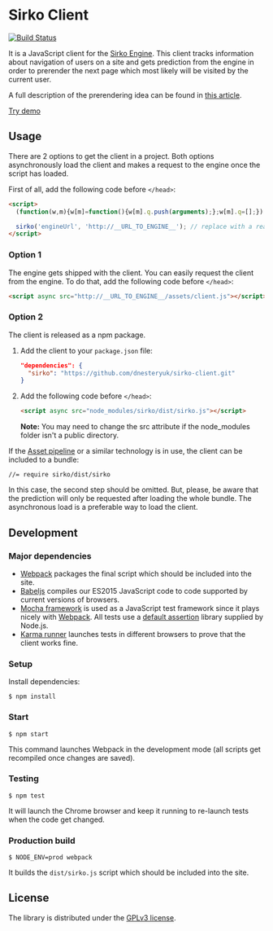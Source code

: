 # Sirko Client

[![Build Status](https://travis-ci.org/dnesteryuk/sirko-client.svg?branch=master)](https://travis-ci.org/dnesteryuk/sirko-client)

It is a JavaScript client for the [Sirko Engine](https://github.com/dnesteryuk/sirko-engine). This client tracks information about navigation of users on a site and gets prediction from the engine in order to prerender the next page which most likely will be visited by the current user.

A full description of the prerendering idea can be found in [this article](http://nesteryuk.info/2016/09/27/prerendering-pages-in-browsers.html).

[Try demo](http://demo.sirko.io)

## Usage

There are 2 options to get the client in a project. Both options asynchronously load the client and makes a request to the engine once the script has loaded.

First of all, add the following code before `</head>`:

```html
<script>
  (function(w,m){w[m]=function(){w[m].q.push(arguments);};w[m].q=[];})(window,'sirko');

  sirko('engineUrl', 'http://__URL_TO_ENGINE__'); // replace with a real url
</script>
```

### Option 1

The engine gets shipped with the client. You can easily request the client from the engine. To do that, add the following code before `</head>`:

```html
<script async src="http://__URL_TO_ENGINE__/assets/client.js"></script>
```

### Option 2

The client is released as a npm package.

1. Add the client to your `package.json` file:

    ```json
    "dependencies": {
      "sirko": "https://github.com/dnesteryuk/sirko-client.git"
    }
    ```

2. Add the following code before `</head>`:

    ```html
    <script async src="node_modules/sirko/dist/sirko.js"></script>
    ```

    **Note:** You may need to change the src attribute if the node_modules folder isn't a public directory.

If the [Asset pipeline](http://guides.rubyonrails.org/asset_pipeline.html) or a similar technology is in use, the client can be included to a bundle:

```
//= require sirko/dist/sirko
```

In this case, the second step should be omitted. But, please, be aware that the prediction will only be requested after loading the whole bundle. The asynchronous load is a preferable way to load the client.

## Development

### Major dependencies

  - [Webpack](http://webpack.github.io/docs/) packages the final script which should be included into the site.
  - [Babeljs](https://babeljs.io/) compiles our ES2015 JavaScript code to code supported by current versions of browsers.
  - [Mocha framework](https://mochajs.org/) is used as a JavaScript test framework since it plays nicely with [Webpack](http://webpack.github.io/docs/testing.html). All tests use a [default assertion](https://nodejs.org/api/assert.html) library supplied by Node.js.
  - [Karma runner](http://karma-runner.github.io/) launches tests in different browsers to prove that the client works fine.

### Setup

Install dependencies:

```
$ npm install
```

### Start

```
$ npm start
```

This command launches Webpack in the development mode (all scripts get recompiled once changes are saved).

### Testing

```
$ npm test
```

It will launch the Chrome browser and keep it running to re-launch tests when the code get changed.

### Production build

```
$ NODE_ENV=prod webpack
```

It builds the `dist/sirko.js` script which should be included into the site.

## License

The library is distributed under the [GPLv3 license](https://github.com/dnesteryuk/sirko-client/blob/master/LICENSE.txt).
